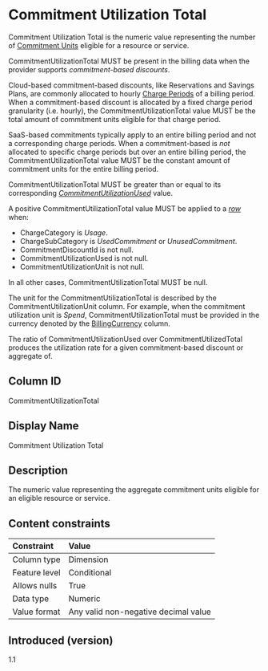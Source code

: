 # Commitment Utilization Total

Commitment Utilization Total is the numeric value representing the number of [Commitment Units](#glossary:commitment-unit) eligible for a resource or service.

CommitmentUtilizationTotal MUST be present in the billing data when the provider supports *commitment-based discounts*.

Cloud-based commitment-based discounts, like Reservations and Savings Plans, are commonly allocated to hourly [Charge Periods](#glossary:chargeperiod) of a billing period. When a commitment-based discount is allocated by a fixed charge period granularity (i.e. hourly), the CommitmentUtilizationTotal value MUST be the total amount of commitment units eligible for that charge period.

SaaS-based commitments typically apply to an entire billing period and not a corresponding charge periods. When a commitment-based is *not* allocated to specific charge periods but over an entire billing period, the CommitmentUtilizationTotal value MUST be the constant amount of commitment units for the entire billing period.

CommitmentUtilizationTotal MUST be greater than or equal to its corresponding [*CommitmentUtilizationUsed*](#commitment-utilization-used) value.

A positive CommitmentUtilizationTotal value MUST be applied to a [*row*](#glossary:row) when:

* ChargeCategory is *Usage*.
* ChargeSubCategory is *UsedCommitment* or *UnusedCommitment*.
* CommitmentDiscountId is not null.
* CommitmentUtilizationUsed is not null.
* CommitmentUtilizationUnit is not null.

In all other cases, CommitmentUtilizationTotal MUST be null.

The unit for the CommitmentUtilizationTotal is described by the CommitmentUtilizationUnit column. For example, when the commitment utilization unit is *Spend*, CommitmentUtilizationTotal must be provided in the currency denoted by the [BillingCurrency](#glossary:billing-currency) column.

The ratio of CommitmentUtilizationUsed over CommitmentUtilizedTotal produces the utilization rate for a given commitment-based discount or aggregate of.

## Column ID

CommitmentUtilizationTotal

## Display Name

Commitment Utilization Total

## Description

The numeric value representing the aggregate commitment units eligible for an eligible resource or service.

## Content constraints

| Constraint      | Value            |
|:----------------|:-----------------|
| Column type     | Dimension        |
| Feature level   | Conditional      |
| Allows nulls    | True             |
| Data type       | Numeric          |
| Value format    | Any valid non-negative decimal value |

## Introduced (version)

1.1
